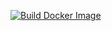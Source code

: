 [![Build Docker Image](https://github.com/Wafy80/acestream/actions/workflows/image-build.yml/badge.svg)](https://github.com/Wafy80/acestream/actions/workflows/image-build.yml)
